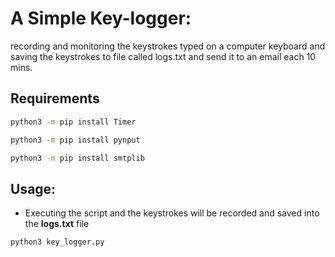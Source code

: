 # A Simple Key-logger:
recording and monitoring the keystrokes typed on a computer keyboard and saving the keystrokes to file called logs.txt and send it to an email each 10 mins.
## Requirements
```bash
python3 -m pip install Timer
```
```bash
python3 -m pip install pynput
```
```bash
python3 -m pip install smtplib
```
## Usage:
- Executing the script and the keystrokes will be recorded and saved into the **logs.txt** file
```bash
python3 key_logger.py
```

